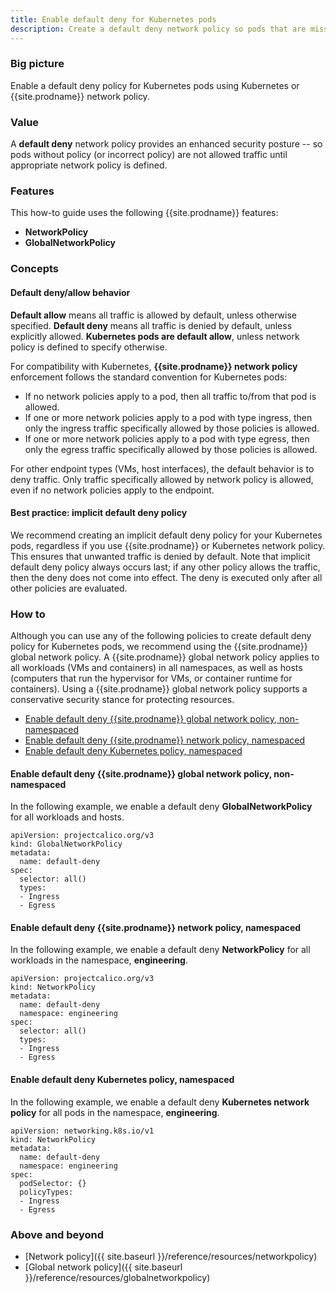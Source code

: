 ```yaml
---
title: Enable default deny for Kubernetes pods
description: Create a default deny network policy so pods that are missing policy are not allowed traffic until appropriate network policy is defined.
---
```


### Big picture

Enable a default deny policy for Kubernetes pods using Kubernetes or {{site.prodname}} network policy.

### Value

A **default deny** network policy provides an enhanced security posture -- so pods without policy (or incorrect policy) are not allowed traffic until appropriate network policy is defined.

### Features

This how-to guide uses the following {{site.prodname}} features:
- **NetworkPolicy**
- **GlobalNetworkPolicy**

### Concepts

#### Default deny/allow behavior

**Default allow** means all traffic is allowed by default, unless otherwise specified. **Default deny** means all traffic is denied by default, unless explicitly allowed. **Kubernetes pods are default allow**, unless network policy is defined to specify otherwise.

For compatibility with Kubernetes, **{{site.prodname}} network policy** enforcement follows the standard convention for Kubernetes pods:
- If no network policies apply to a pod, then all traffic to/from that pod is allowed.
- If one or more network policies apply to a pod with type ingress, then only the ingress traffic specifically allowed by those policies is allowed.
- If one or more network policies apply to a pod with type egress, then only the egress traffic specifically allowed by those policies is allowed.

For other endpoint types (VMs, host interfaces), the default behavior is to deny traffic. Only traffic specifically allowed by network policy is allowed, even if no network policies apply to the endpoint.

#### Best practice: implicit default deny policy

We recommend creating an implicit default deny policy for your Kubernetes pods, regardless if you use {{site.prodname}} or Kubernetes network policy. This ensures that unwanted traffic is denied by default. Note that implicit default deny policy always occurs last; if any other policy allows the traffic, then the deny does not come into effect. The deny is executed only after all other policies are evaluated.

### How to

Although you can use any of the following policies to create default deny policy for Kubernetes pods, we recommend using the {{site.prodname}} global network policy. A {{site.prodname}} global network policy applies to all workloads (VMs and containers) in all namespaces, as well as hosts (computers that run the hypervisor for VMs, or container runtime for containers). Using a {{site.prodname}} global network policy supports a conservative security stance for protecting resources.

- [Enable default deny {{site.prodname}} global network policy, non-namespaced](#enable-default-deny-{{site.prodnamedash}}-global-network-policy-non-namespaced)
- [Enable default deny {{site.prodname}} network policy, namespaced](#enable-default-deny-{{site.prodnamedash}}-network-policy-namespaced)
- [Enable default deny Kubernetes policy, namespaced](#enable-default-deny-Kubernetes-policy-namespaced)

#### Enable default deny {{site.prodname}} global network policy, non-namespaced

In the following example, we enable a default deny **GlobalNetworkPolicy** for all workloads and hosts.

```
apiVersion: projectcalico.org/v3
kind: GlobalNetworkPolicy
metadata:
  name: default-deny
spec:
  selector: all()
  types:
  - Ingress
  - Egress
```

#### Enable default deny {{site.prodname}} network policy, namespaced

In the following example, we enable a default deny **NetworkPolicy** for all workloads in the namespace, **engineering**.

```
apiVersion: projectcalico.org/v3
kind: NetworkPolicy
metadata:
  name: default-deny
  namespace: engineering
spec:
  selector: all()
  types:
  - Ingress
  - Egress
```

#### Enable default deny Kubernetes policy, namespaced

In the following example, we enable a default deny **Kubernetes network policy** for all pods in the namespace, **engineering**.

```
apiVersion: networking.k8s.io/v1
kind: NetworkPolicy
metadata:
  name: default-deny
  namespace: engineering
spec:
  podSelector: {}
  policyTypes:
  - Ingress
  - Egress
```

### Above and beyond

- [Network policy]({{ site.baseurl }}/reference/resources/networkpolicy)
- [Global network policy]({{ site.baseurl }}/reference/resources/globalnetworkpolicy)
